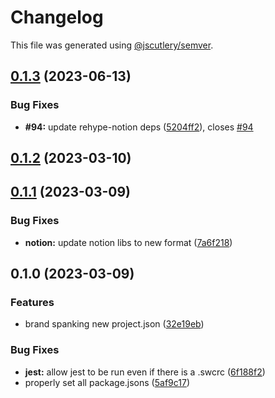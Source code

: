 # Changelog

This file was generated using [@jscutlery/semver](https://github.com/jscutlery/semver).

## [0.1.3](https://github.com/TrialAndErrorOrg/parsers/compare/rehype-notion-0.1.2...rehype-notion-0.1.3) (2023-06-13)


### Bug Fixes

* **#94:** update rehype-notion deps ([5204ff2](https://github.com/TrialAndErrorOrg/parsers/commit/5204ff2efb8ed4dbeabfb8be4f9436f7a3b7de02)), closes [#94](https://github.com/TrialAndErrorOrg/parsers/issues/94)

## [0.1.2](https://github.com/TrialAndErrorOrg/parsers/compare/rehype-notion-0.1.1...rehype-notion-0.1.2) (2023-03-10)

## [0.1.1](https://github.com/TrialAndErrorOrg/parsers/compare/rehype-notion-0.1.0...rehype-notion-0.1.1) (2023-03-09)


### Bug Fixes

* **notion:** update notion libs to new format ([7a6f218](https://github.com/TrialAndErrorOrg/parsers/commit/7a6f21865c8889652b2e234002a4789fe6626c3b))

## 0.1.0 (2023-03-09)


### Features

* brand spanking new project.json ([32e19eb](https://github.com/TrialAndErrorOrg/parsers/commit/32e19ebf3f71c80336f637297d8f4db274d098bf))


### Bug Fixes

* **jest:** allow jest to be run even if there is a .swcrc ([6f188f2](https://github.com/TrialAndErrorOrg/parsers/commit/6f188f2a06922ee00d9367b29e666894e48c6c1e))
* properly set all package.jsons ([5af9c17](https://github.com/TrialAndErrorOrg/parsers/commit/5af9c177be9910511844c481ca59cfcc7bd9b0f6))
